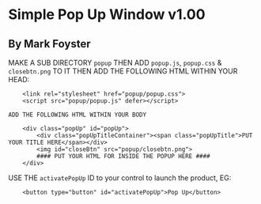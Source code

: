
# Simple Pop Up Window v1.00           
## By Mark Foyster                 
   

 MAKE A SUB DIRECTORY `popup` THEN ADD `popup.js`, `popup.css` & `closebtn.png` TO IT
THEN ADD THE FOLLOWING HTML WITHIN YOUR HEAD:
   
    
```
    <link rel="stylesheet" href="popup/popup.css">
    <script src="popup/popup.js" defer></script>
```
    
    ADD THE FOLLOWING HTML WITHIN YOUR BODY

```
    <div class="popUp" id="popUp">
        <div class="popUpTitleContainer"><span class="popUpTitle">PUT YOUR TITLE HERE</span></div>
        <img id="closeBtn" src="popup/closebtn.png">
        #### PUT YOUR HTML FOR INSIDE THE POPUP HERE ####
    </div>
 ```  

USE THE `activatePopUp` ID to your control to launch the product, EG:

```
    <button type="button" id="activatePopUp">Pop Up</button>
```